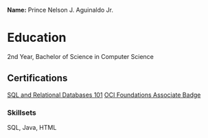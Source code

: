 **Name:** Prince Nelson J. Aguinaldo Jr.

<h1>Education</h1> 
2nd Year, Bachelor of Science in Computer Science

<h2>Certifications</h2>
<a href="https://courses.cognitiveclass.ai/certificates/e1fc42ed2a854cd58cc16e940c6f73db">SQL and Relational Databases 101</a>
<a href="https://github.com/user-attachments/assets/65216f50-770c-4002-94e7-fbfd6999551b">OCI Foundations Associate Badge</a>

<h3>Skillsets</h3>
SQL, Java, HTML
